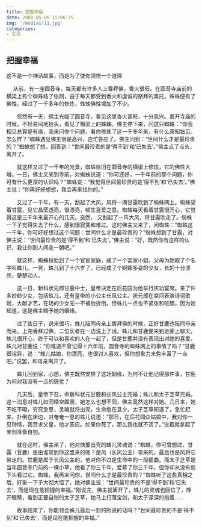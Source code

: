 ```yaml
---
title: 把握幸福
date: 2008-05-06 15:06:15
img: '/medias/11.jpg'
categories:
- 生活
---
```


## 把握幸福


这不是一个神话故事，而是为了使你领悟一个道理

　 从前，有一座圆音寺，每天都有许多人上香拜佛，香火很旺。在圆音寺庙前的横梁上有个蜘蛛结了张网，由于每天都受到香火和虔诚的祭拜的熏托，蛛蛛便有了佛性。经过了一千多年的修炼，蛛蛛佛性增加了不少。

　　忽然有一天，佛主光临了圆音寺，看见这里香火甚旺，十分高兴。离开寺庙的时候，不轻易间地抬头，看见了横梁上的蛛蛛。佛主停下来，问这只蜘蛛：“你我相见总算是有缘，我来问你个问题，看你修炼了这一千多年来，有什么真知拙见。怎么样？”蜘蛛遇见佛主很是高兴，连忙答应了。佛主问到：“世间什么才是最珍贵的？”蜘蛛想了想，回答到：“世间最珍贵的是‘得不到’和‘已失去’。”佛主点了点头，离开了。

　　就这样又过了一千年的光景，蜘蛛依旧在圆音寺的横梁上修炼，它的佛性大增。一日，佛主又来到寺前，对蜘蛛说道：“你可还好，一千年前的那个问题，你可有什么更深的认识吗？”蜘蛛说：“我觉得世间最珍贵的是‘得不到’和‘已失去’。”佛主说：“你再好好想想，我会再来找你的。”

　　又过了一千年，有一天，刮起了大风，风将一滴甘露吹到了蜘蛛网上。蜘蛛望着甘露，见它晶莹透亮，很漂亮，顿生喜爱之意。蜘蛛每天看着甘露很开心，它觉得这是三千年来最开心的几天。突然， 又刮起了一阵大风，将甘露吹走了。蜘蛛一下子觉得失去了什么，感到很寂寞和难过。这时佛主又来了，问蜘蛛：“蜘蛛这一千年，你可好好想过这个问题：世间什么才是最珍贵的？”蜘蛛想到了甘露，对佛主说：“世间最珍贵的是‘得不到’和‘已失去’。”佛主说：“好，既然你有这样的认识，我让你到人间走一朝吧。”

　　就这样，蜘蛛投胎到了一个官宦家庭，成了一个富家小姐，父母为她取了个名字叫蛛儿。一晃，蛛儿到了十六岁了，已经成了个婀娜多姿的少女，长的十分漂亮，楚楚动人。

　　这一日，新科状元郎甘鹿中士，皇帝决定在后花园为他举行庆功宴席。来了许多妙龄少女，包括蛛儿，还有皇帝的小公主长风公主。状元郎在席间表演诗词歌赋，大献才艺，在场的少女无一不被他折倒。但蛛儿一点也不紧张和吃醋，因为她知道，这是佛主赐予她的姻缘。

　　过了些日子，说来很巧，蛛儿陪同母亲上香拜佛的时候，正好甘鹿也陪同母亲而来。上完香拜过佛，二位长者在一边说上了话。蛛儿和甘鹿便来到走廊上聊天，蛛儿很开心，终于可以和喜欢的人在一起了，但是甘鹿并没有表现出对她的喜爱。蛛儿对甘鹿说：“你难道不曾记得十六年前，圆音寺的蜘蛛网上的事情了吗？”甘鹿很诧异，说：“蛛儿姑娘，你漂亮，也很讨人喜欢，但你想象力未免丰富了一点吧。”说罢，和母亲离开了。

　　蛛儿回到家，心想，佛主既然安排了这场姻缘，为何不让他记得那件事，甘鹿为何对我没有一点的感觉？

　　几天后，皇帝下召，命新科状元甘鹿和长风公主完婚；蛛儿和太子芝草完婚。这一消息对蛛儿如同晴空霹雳，她怎么也想不同，佛主竟然这样对她。几日来，她不吃不喝，穷究急思，灵魂就将出壳，生命危在旦夕。太子芝草知道了，急忙赶来，扑倒在床边，对奄奄一息的蛛儿说道：“那日，在后花园众姑娘中，我对你一见钟情，我苦求父皇，他才答应。如果你死了，那么我也就不活了。”说着就拿起了宝剑准备自刎。

　　就在这时，佛主来了，他对快要出壳的蛛儿灵魂说：“蜘蛛，你可曾想过，甘露（甘鹿）是由谁带到你这里来的呢？是风（长风公主）带来的，最后也是风将它带走的。甘鹿是属于长风公主的，他对你不过是生命中的一段插曲。而太子芝草是当年圆音寺门前的一棵小草，他看了你三千年，爱慕了你三千年，但你却从没有低下头看过它。蜘蛛，我再来问你，世间什么才是最珍贵的？”蜘蛛听了这些真相之后，好象一下子大彻大悟了，她对佛主说：“世间最珍贵的不是‘得不到’和‘已失去’，而是现在能把握的幸福。”刚说完，佛主就离开了，蛛儿的灵魂也回位了，睁开眼睛，看到正要自刎的太子芝草，她马上打落宝剑，和太子深深的抱着……

　　故事结束了，你能领会蛛儿最后一刻的所说的话吗？“世间最珍贵的不是‘得不到’和‘已失去’，而是现在能把握的幸福。”